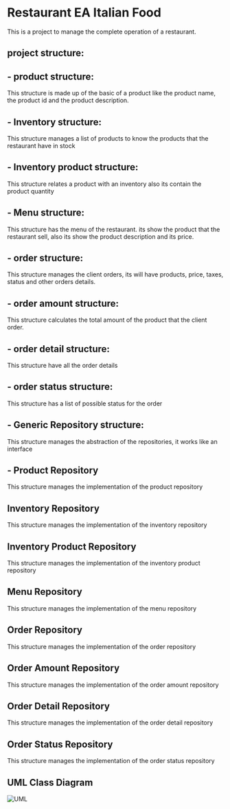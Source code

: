 # Restaurant EA Italian Food

This is a project to manage the complete operation of a restaurant.

## project structure:

 ## - product structure:

   This structure is made up of the basic of a product like the product name, the product id and
   the product description.

## - Inventory structure:

   This structure manages a list of products to know the products that the restaurant have in stock  

## - Inventory product structure:

   This structure relates a product with an inventory also its contain the product quantity

## - Menu structure:

   This structure has the menu of the restaurant. its show the product that the restaurant sell,
   also its show the product description and its price.

## - order structure:

   This structure manages the client orders, its will have products, price, taxes, status and
   other orders details.

## - order amount structure:

   This structure calculates the total amount of the product that the client order.

## - order detail structure:

   This structure have all the order details

## - order status structure:

   This structure has a list of possible status for the order

##  - Generic Repository structure:

   This structure manages the abstraction of the repositories, it works like an interface

## - Product Repository

   This structure manages the implementation of the product repository

## Inventory Repository

   This structure manages the implementation of the inventory repository

## Inventory Product Repository

   This structure manages the implementation of the inventory product repository

## Menu Repository

   This structure manages the implementation of the menu repository

## Order Repository

   This structure manages the implementation of the order repository

## Order Amount Repository

   This structure manages the implementation of the order amount repository

## Order Detail Repository

   This structure manages the implementation of the order detail repository

## Order Status Repository

   This structure manages the implementation of the order status repository

## UML Class Diagram

![UML](https://github.com/eapg/restaurant/blob/feature/order_status_repository/UML_Diagram.png?raw=true)

